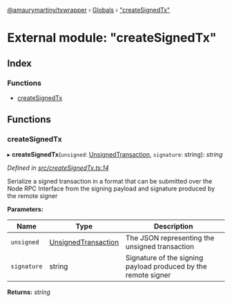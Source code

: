 [@amaurymartiny/txwrapper](../README.md) › [Globals](../globals.md) › ["createSignedTx"](_createsignedtx_.md)

# External module: "createSignedTx"

## Index

### Functions

* [createSignedTx](_createsignedtx_.md#createsignedtx)

## Functions

###  createSignedTx

▸ **createSignedTx**(`unsigned`: [UnsignedTransaction](../interfaces/_balancetransfer_.unsignedtransaction.md), `signature`: string): *string*

*Defined in [src/createSignedTx.ts:14](https://github.com/amaurymartiny/polkadotjs-wrapper/blob/e82c558/src/createSignedTx.ts#L14)*

Serialize a signed transaction in a format that can be submitted over the
Node RPC Interface from the signing payload and signature produced by the
remote signer

**Parameters:**

Name | Type | Description |
------ | ------ | ------ |
`unsigned` | [UnsignedTransaction](../interfaces/_balancetransfer_.unsignedtransaction.md) | The JSON representing the unsigned transaction |
`signature` | string | Signature of the signing payload produced by the remote signer  |

**Returns:** *string*
